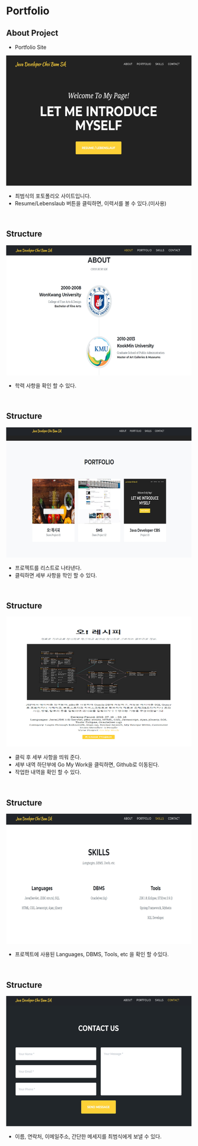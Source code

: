 # Portfolio

## About Project
- Portfolio Site
<img src="/project_images/main.jpg" style="width: 500px; height: 350px" />

- 최범식의 포토폴리오 사이트입니다.
- Resume/Lebenslaub 버튼을 클릭하면, 이력서를 볼 수 있다.(미사용)

<br />

## Structure

<img src="/project_images/about.jpg" style="width: 500px; height: 350px" />

- 학력 사항을 확인 할 수 있다.

<br />

## Structure

<img src="/project_images/potrfolio_list.jpg" style="width: 500px; height: 350px" />

- 프로젝트를 리스트로 나타낸다.
- 클릭하면 세부 사항을 학인 할 수 있다.

<br />

## Structure

<img src="/project_images/project_view.jpg" style="width: 500px; height: 350px" />

- 클릭 후 세부 사항을 띄워 준다.
- 세부 내역 하단부에 Go My Work을 클릭하면, Github로 이동된다.
- 작업한 내역을 확인 할 수 있다.

<br />

## Structure

<img src="/project_images/skills.jpg" style="width: 500px; height: 350px" />

- 프로젝트에 사용된 Languages, DBMS, Tools, etc 을 확인 할 수있다.

<br />

## Structure

<img src="/project_images/contact me.jpg" style="width: 500px; height: 350px" />

- 이름, 연락처, 이메일주소, 간단한 메세지를 최범식에게 보낼 수 있다.

<br />

[report]: <https://github.com/trigger18/Portfolio>

